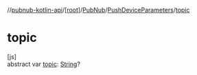 //[pubnub-kotlin-api](../../../../index.md)/[[root]](../../index.md)/[PubNub](../index.md)/[PushDeviceParameters](index.md)/[topic](topic.md)

# topic

[js]\
abstract var [topic](topic.md): [String](https://kotlinlang.org/api/latest/jvm/stdlib/kotlin/-string/index.html)?
